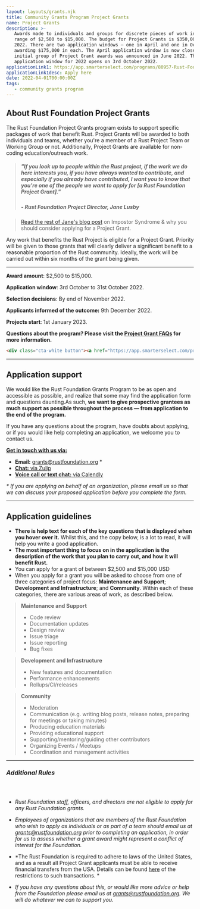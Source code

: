 ```yaml
---
layout: layouts/grants.njk
title: Community Grants Program Project Grants
name: Project Grants
description: >-
   Awards made to individuals and groups for discrete pieces of work in the
   range of $2,500 to $15,000. The budget for Project Grants is $350,000 in
   2022. There are two application windows – one in April and one in October –
   awarding $175,000 in each. The April application window is now closed and the
   initial group of Project Grant awards was announced in June 2022. The second
   application window for 2022 opens on 3rd October 2022.
applicationLink1: https://app.smarterselect.com/programs/80957-Rust-Foundation
applicationLink1desc: Apply here
date: 2022-04-01T00:00:00Z
tags:
   - community grants program
---
```

## About Rust Foundation Project Grants

The Rust Foundation Project Grants program exists to support specific packages of work that benefit Rust. Project Grants will be awarded to both individuals and teams, whether you're a member of a Rust Project Team or Working Group or not. Additionally, Project Grants are available for non-coding education/outreach work.

> ##### ***"If you look up to people within the Rust project, if the work we do here interests you, if you have always wanted to contribute, and especially if you already have contributed, I want you to know that you're one of the people we want to apply for \[a Rust Foundation Project Grant\]."***
>
> ##### **\- Rust Foundation Project Director, Jane Lusby**

> <a target="_blank" rel="noopener" href="https://blog.rust-lang.org/inside-rust/2022/04/19/imposter-syndrome.html">Read the rest of Jane's blog post</a> on Impostor Syndrome & why you should consider applying for a Project Grant.&nbsp;&nbsp;

Any work that benefits the Rust Project is eligible for a Project Grant. Priority will be given to those grants that will clearly deliver a significant benefit to a reasonable proportion of the Rust community. Ideally, the work will be carried out within six months of the grant being given.

---

**Award amount**\: $2,500 to $15,000.

**Application window**\: 3rd October to 31st October 2022.

**Selection decisions**\: By end of November 2022.

**Applicants informed of the outcome:** 9th December 2022.

**Projects start**\: 1st January 2023.

**Questions about the program? Please visit the&nbsp;[Project Grant FAQs](https://foundation.rust-lang.org/grants-faqs/#project-grants) for more information.**

```html
<div class="cta-white button"><a href="https://app.smarterselect.com/programs/80957-Rust-Foundation">Apply here</a></div>
```

---

## Application support

We would like the Rust Foundation Grants Program to be as open and accessible as possible, and realize that some may find the application form and questions daunting.As such, **we want to give prospective grantees as much support as possible throughout the process — from application to the end of the program.&nbsp;**

If you have any questions about the program, have doubts about applying, or if you would like help completing an application, we welcome you to contact us.

<u><strong>Get in touch with us via:</strong></u>

* **Email:**&nbsp;[grants@rustfoundation.org](mailto:grants@rustfoundation.org)&nbsp;\*
* <a target="_blank" rel="noopener" href="https://rust-lang.zulipchat.com/#narrow/stream/335408-foundation"><strong>Chat:</strong> via Zulip</a>
* <a target="_blank" rel="noopener" href="https://calendly.com/rustgrants"><strong>Voice call or text chat:</strong> via Calendly</a>

*\* If you are applying on behalf of an organization, please email us so that we can discuss your proposed application before you complete the form.*

---

## Application guidelines

* **There is help text for each of the key questions that is displayed when you hover over it.** Whilst this, and the copy below, is a lot to read, it will help you write a good application.
* **The most important thing to focus on in the application** **is the description of the work that you plan to carry out, and how it will benefit Rust.**
* You can apply for a grant of between $2,500 and $15,000 USD
* When you apply for a grant you will be asked to choose from one of three categories of project focus: **Maintenance and Support**; **Development and Infrastructure**; and **Community**. Within each of these categories, there are various areas of work, as described below.

> **Maintenance and Support**
>
>
>
> * Code review
> * Documentation updates
> * Design review
> * Issue triage
> * Issue reporting
> * Bug fixes

> **Development and Infrastructure**
>
>
>
> * New features and documentation
> * Performance enhancements
> * Rollups/CI/releases

> **Community**
>
>
>
> * Moderation
> * Communication (e.g. writing blog posts, release notes, preparing for meetings or taking minutes)
> * Producing education materials
> * Providing educational support
> * Supporting/mentoring/guiding other contributors
> * Organizing Events / Meetups
> * Coordination and management activities

---

### *Additional Rules*

### &nbsp;

* *Rust Foundation staff, officers, and directors are not eligible to apply for any Rust Foundation grants.*

* *Employees of organizations that are members of the Rust Foundation who wish to apply as individuals or as part of a team should email us at [grants@rustfoundation.org](mailto:grants@rustfoundation.org) prior to completing an application, in order for us to assess whether a grant award might represent a conflict of interest for the Foundation.*
* *The Rust Foundation is required to adhere to laws of the United States, and as a result all Project Grant applicants must be able to receive financial transfers from the USA. Details can be found [here](https://home.treasury.gov/policy-issues/financial-sanctions/sanctions-programs-and-country-information) of the restrictions to such transactions. *
* *If you have any questions about this, or would like more advice or help from the Foundation please email us at [grants@rustfoundation.org](mailto:grants@rustfoundation.org). We will do whatever we can to support you.*